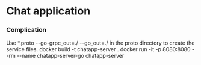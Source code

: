 # Chat application







### Complication
Use *.proto --go-grpc_out=./ --go_out=./ in the proto directory to create the service files.
docker build -t chatapp-server .
docker run -it -p 8080:8080 --rm --name  chatapp-server-go chatapp-server

